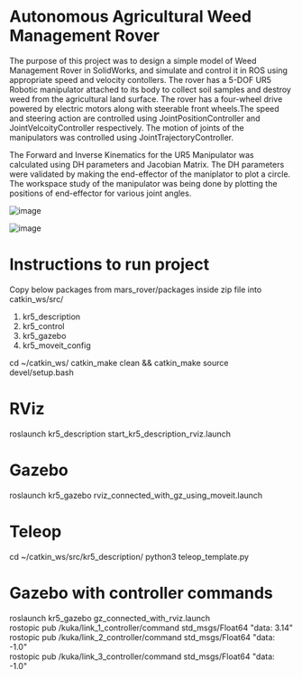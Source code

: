 # Autonomous Agricultural Weed Management Rover
  The purpose of this project was to design a simple model of Weed Management Rover in SolidWorks, and simulate and control it in ROS using 
  appropriate speed and velocity contollers. The rover has a 5-DOF UR5 Robotic manipulator attached to its body to collect soil samples and destroy weed from the             agricultural land surface. The rover has a four-wheel drive powered by electric motors along with steerable front wheels.The speed and steering action are controlled     using JointPositionController and JointVelcoityController respectively. The motion of joints of the manipulators was controlled using JointTrajectoryController.  
    
  The Forward and Inverse Kinematics for the UR5 Manipulator was calculated using DH parameters and Jacobian Matrix. The DH parameters were validated by making the end-effector of the maniplator to plot a circle. The workspace study of the manipulator was being done by plotting the positions of end-effector for various joint angles. 

![image](https://github.com/adityaanirudhk/Weed-Management-Rover/assets/103492081/a24bbd38-9b53-45fa-851e-1b40cb369c7e)

![image](https://github.com/adityaanirudhk/Weed-Management-Rover/assets/103492081/1912403f-7656-4a98-9f61-3b2f92f9b348)

# Instructions to run project
Copy below packages from mars_rover/packages inside zip file into catkin_ws/src/
1) kr5_description
2) kr5_control
3) kr5_gazebo
4) kr5_moveit_config

cd ~/catkin_ws/
catkin_make clean && catkin_make
source devel/setup.bash

# RViz
roslaunch kr5_description start_kr5_description_rviz.launch

# Gazebo 
roslaunch kr5_gazebo rviz_connected_with_gz_using_moveit.launch

# Teleop
cd ~/catkin_ws/src/kr5_description/
python3 teleop_template.py

# Gazebo with controller commands
roslaunch kr5_gazebo gz_connected_with_rviz.launch  
rostopic pub /kuka/link_1_controller/command std_msgs/Float64 "data: 3.14"  
rostopic pub /kuka/link_2_controller/command std_msgs/Float64 "data: -1.0"  
rostopic pub /kuka/link_3_controller/command std_msgs/Float64 "data: -1.0"
